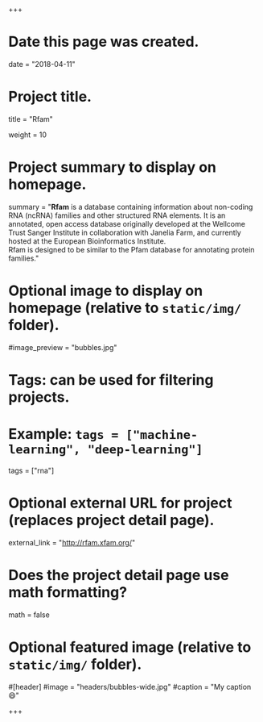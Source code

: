 +++
# Date this page was created.
date = "2018-04-11"

# Project title.
title = "Rfam"

weight = 10
# Project summary to display on homepage.
summary = "**Rfam** is a database containing information about non-coding RNA (ncRNA) families and other structured RNA elements. It is an annotated, open access database originally developed at the Wellcome Trust Sanger Institute in collaboration with Janelia Farm, and currently hosted at the European Bioinformatics Institute. <br>Rfam is designed to be similar to the Pfam database for annotating protein families."

# Optional image to display on homepage (relative to `static/img/` folder).
#image_preview = "bubbles.jpg"

# Tags: can be used for filtering projects.
# Example: `tags = ["machine-learning", "deep-learning"]`
tags = ["rna"]

# Optional external URL for project (replaces project detail page).
external_link = "http://rfam.xfam.org/"

# Does the project detail page use math formatting?
math = false

# Optional featured image (relative to `static/img/` folder).
#[header]
#image = "headers/bubbles-wide.jpg"
#caption = "My caption :smile:"


+++
